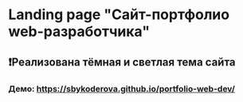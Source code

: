 # Landing page "Сайт-портфолио web-разработчика"
## ❗Реализована тёмная и светлая тема сайта
### Демо: https://sbykoderova.github.io/portfolio-web-dev/
